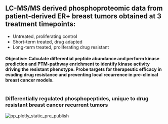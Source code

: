 ## LC-MS/MS derived phosphoproteomic data from patient-derived ER+ breast tumors obtained at 3 treatment timepoints:
  - Untreated, proliferating control
  - Short-term treated, drug adapted
  - Long-term treated, proliferating drug resistant 
  
#### Objective: Calculate differential peptide abundance and perform kinase prediction and PTM-pathway enrichment to identify kinase activity driving the resistant phenotype. Probe targets for therapeutic efficacy in evading drug resistance and preventing local recurrence in pre-clinical breast cancer models.



#

### Differentially regulated phosphopeptides, unique to drug resistant breast cancer recurrent tumors 

![pp_plotly_static_pre_publish](https://user-images.githubusercontent.com/60406281/107903719-e4e3d700-6f17-11eb-913a-5c4569ff19cd.jpg)
